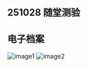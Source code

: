 ## 251028 随堂测验
## 电子档案
![image1](https://learning-r2.legoquark.asia/images/maths/assignment/251028-1.jpg)
![image2](https://learning-r2.legoquark.asia/images/maths/assignment/251028-2.jpg)